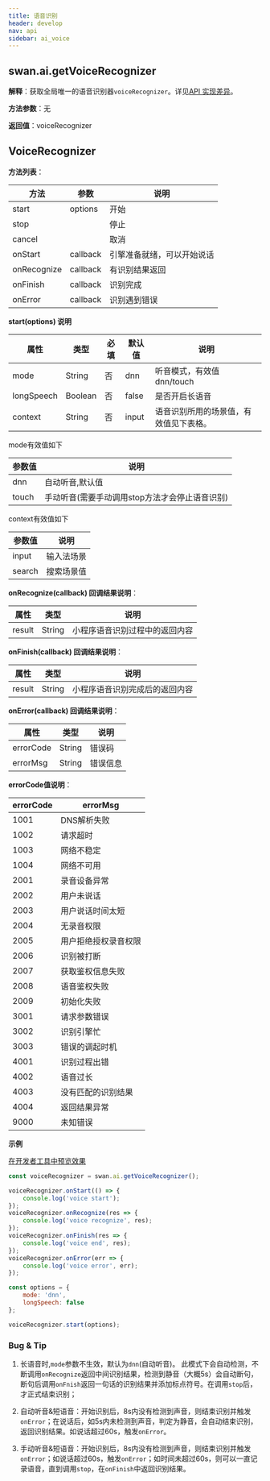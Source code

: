 ```yaml
---
title: 语音识别
header: develop
nav: api
sidebar: ai_voice
---
```


## swan.ai.getVoiceRecognizer


**解释**：获取全局唯一的语音识别器`voiceRecognizer`。详见[API 实现差异](https://smartprogram.baidu.com/docs/develop/devtools/diff/)。

**方法参数**：无

**返回值**：voiceRecognizer

## VoiceRecognizer

**方法列表**：

|方法 | 参数  |说明|
|---- | ---- | ---- |
|start |  options|  开始|
|stop |  |停止|
|cancel | | 取消|
|onStart | callback| 引擎准备就绪，可以开始说话|
|onRecognize | callback|有识别结果返回|
|onFinish | callback| 识别完成 |
|onError | callback| 识别遇到错误 |

**start(options) 说明**

|属性 |类型  |必填 |默认值 |说明|
|---- | ---- | ---- |---- |---- |
|mode |String  |  否  | dnn|听音模式，有效值dnn/touch|
|longSpeech   |Boolean  |  否  | false | 是否开启长语音|
|context |String  |  否  | input|语音识别所用的场景值，有效值见下表格。 |

mode有效值如下

|参数值 |说明|
|---- | ---- |
|dnn| 自动听音,默认值 |
|touch| 手动听音(需要手动调用stop方法才会停止语音识别) |

context有效值如下

|参数值 |说明|
|---- | ---- |
|input| 输入法场景|
|search|搜索场景值|

**onRecognize(callback) 回调结果说明**：

|属性 | 类型 | 说明 |
|---- | ---- | ---- |
|result |String | 小程序语音识别过程中的返回内容 |

**onFinish(callback) 回调结果说明**：

|属性 | 类型 | 说明 |
|---- | ---- | ---- |
|result |String | 小程序语音识别完成后的返回内容 |

**onError(callback) 回调结果说明**：

|属性 | 类型 | 说明 |
|---- | ---- | ---- |
|errorCode |String | 错误码 |
|errorMsg |String | 错误信息 |

**errorCode值说明**：

|errorCode|errorMsg|
|---- | ---- |
|1001|	DNS解析失败|
|1002|	请求超时|
|1003|	网络不稳定|	
|1004|	网络不可用|	
|2001|	录音设备异常|
|2002|	用户未说话|
|2003|	用户说话时间太短|
|2004|	无录音权限|
|2005|	用户拒绝授权录音权限|
|2006|	识别被打断|
|2007|	获取鉴权信息失败|
|2008|	语音鉴权失败|
|2009|	初始化失败|
|3001|	请求参数错误|
|3002|	识别引擎忙|
|3003|	错误的调起时机|
|4001|	识别过程出错|
|4002|	语音过长|
|4003|	没有匹配的识别结果|
|4004|	返回结果异常|
|9000|	未知错误|

**示例**


<a href="swanide://fragment/b0c9408a0e336e47e3c34f167d9703211558355039398" title="在开发者工具中预览效果" target="_self">在开发者工具中预览效果</a>

```js
const voiceRecognizer = swan.ai.getVoiceRecognizer();

voiceRecognizer.onStart(() => {
    console.log('voice start');
});
voiceRecognizer.onRecognize(res => {
    console.log('voice recognize', res);
});
voiceRecognizer.onFinish(res => {
    console.log('voice end', res);
});
voiceRecognizer.onError(err => {
    console.log('voice error', err);
});

const options = {
    mode: 'dnn',
    longSpeech: false
};

voiceRecognizer.start(options);

```

### Bug & Tip

1.  长语音时,`mode`参数不生效，默认为`dnn`(自动听音)。 此模式下会自动检测，不断调用`onRecognize`返回中间识别结果，检测到静音（大概5s）会自动断句，断句后调用`onFnish`返回一句话的识别结果并添加标点符号。在调用`stop`后，才正式结束识别；

2. 自动听音&短语音：开始识别后，8s内没有检测到声音，则结束识别并触发`onError`；在说话后，如5s内未检测到声音，判定为静音，会自动结束识别，返回识别结果。如说话超过60s，触发`onError`。

3. 手动听音&短语音：开始识别后，8s内没有检测到声音，则结束识别并触发`onError`；如说话超过60s，触发`onError`；如时间未超过60s，则可以一直记录语音，直到调用`stop`，在`onFinish`中返回识别结果。